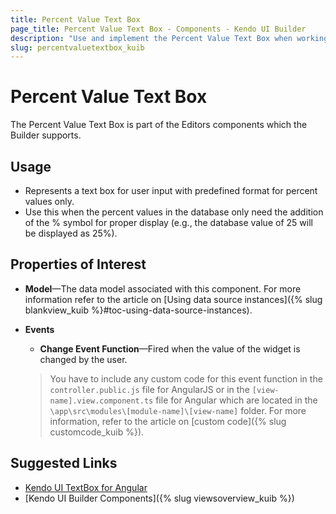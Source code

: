 ```yaml
---
title: Percent Value Text Box
page_title: Percent Value Text Box - Components - Kendo UI Builder
description: "Use and implement the Percent Value Text Box when working with the Kendo UI Builder tool for creating and managing Angular and AngularJS-based web applications."
slug: percentvaluetextbox_kuib
---
```


# Percent Value Text Box

The Percent Value Text Box is part of the Editors components which the Builder supports.

## Usage

* Represents a text box for user input with predefined format for percent values only.
* Use this when the percent values in the database only need the addition of the % symbol for proper display (e.g., the database value of 25 will be displayed as 25%).

## Properties of Interest

* **Model**&mdash;The data model associated with this component. For more information refer to the article on [Using data source instances]({% slug blankview_kuib %}#toc-using-data-source-instances).
* **Events**
    * **Change Event Function**&mdash;Fired when the value of the widget is changed by the user.

    > You have to include any custom code for this event function in the `controller.public.js` file for AngularJS or in the `[view-name].view.component.ts` file for Angular which are located in the `\app\src\modules\[module-name]\[view-name]` folder. For more information, refer to the article on [custom code]({% slug customcode_kuib %}).


## Suggested Links

* [Kendo UI TextBox for Angular](https://www.telerik.com/kendo-angular-ui/components/inputs/textbox/)
* [Kendo UI Builder Components]({% slug viewsoverview_kuib %})
